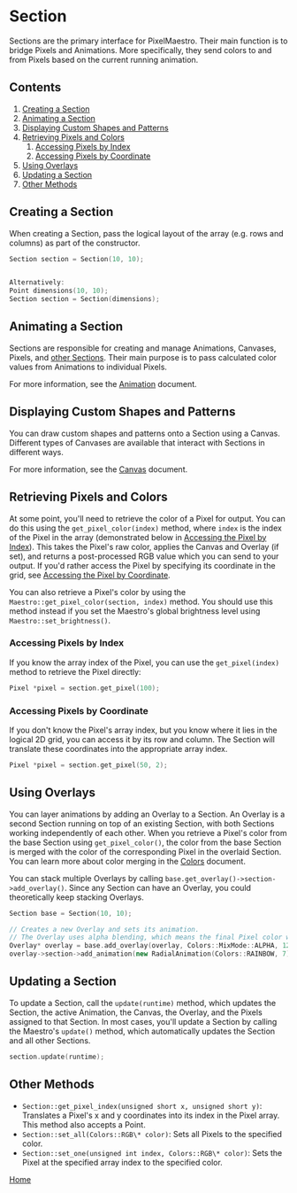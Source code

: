 # Section
Sections are the primary interface for PixelMaestro. Their main function is to bridge Pixels and Animations. More specifically, they send colors to and from Pixels based on the current running animation.

## Contents
1. [Creating a Section](#creating-a-section)
2. [Animating a Section](#animating-a-section)
3. [Displaying Custom Shapes and Patterns](#displaying-custom-shapes-and-patterns)
4. [Retrieving Pixels and Colors](#retrieving-pixels-and-colors)
	1. [Accessing Pixels by Index](#accessing-pixels-by-index)
	2. [Accessing Pixels by Coordinate](#accessing-pixels-by-coordinate)
5. [Using Overlays](#using-overlays)
6. [Updating a Section](#updating-a-section)
7. [Other Methods](#other-methods)

## Creating a Section
When creating a Section, pass the logical layout of the array (e.g. rows and columns) as part of the constructor.
```c++
Section section = Section(10, 10);
```
```c++

Alternatively:
Point dimensions(10, 10);
Section section = Section(dimensions);
```

## Animating a Section
Sections are responsible for creating and manage Animations, Canvases, Pixels, and [other Sections](#using-overlays). Their main purpose is to pass calculated color values from Animations to individual Pixels.

For more information, see the [Animation](animation.md) document.

## Displaying Custom Shapes and Patterns
You can draw custom shapes and patterns onto a Section using a Canvas. Different types of Canvases are available that interact with Sections in different ways.

For more information, see the [Canvas](canvas.md) document.

## Retrieving Pixels and Colors
At some point, you'll need to retrieve the color of a Pixel for output. You can do this using the `get_pixel_color(index)` method, where `index` is the index of the Pixel in the array (demonstrated below in [Accessing the Pixel by Index](#accessing-the-pixel-by-index)). This takes the Pixel's raw color, applies the Canvas and Overlay (if set), and returns a post-processed RGB value which you can send to your output. If you'd rather access the Pixel by specifying its coordinate in the grid, see [Accessing the Pixel by Coordinate](#accessing-the-pixel-by-coordinate).

You can also retrieve a Pixel's color by using the `Maestro::get_pixel_color(section, index)` method. You should use this method instead if you set the Maestro's global brightness level using `Maestro::set_brightness()`.

### Accessing Pixels by Index
If you know the array index of the Pixel, you can use the `get_pixel(index)` method to retrieve the Pixel directly:
```c++
Pixel *pixel = section.get_pixel(100);
```

### Accessing Pixels by Coordinate
If you don't know the Pixel's array index, but you know where it lies in the logical 2D grid, you can access it by its row and column. The Section will translate these coordinates into the appropriate array index.
```c++
Pixel *pixel = section.get_pixel(50, 2);
```

## Using Overlays
You can layer animations by adding an Overlay to a Section. An Overlay is a second Section running on top of an existing Section, with both Sections working independently of each other. When you retrieve a Pixel's color from the base Section using `get_pixel_color()`, the color from the base Section is merged with the color of the corresponding Pixel in the overlaid Section. You can learn more about color merging in the [Colors](colors.md) document.

You can stack multiple Overlays by calling `base.get_overlay()->section->add_overlay()`. Since any Section can have an Overlay, you could theoretically keep stacking Overlays.

```c++
Section base = Section(10, 10);

// Creates a new Overlay and sets its animation.
// The Overlay uses alpha blending, which means the final Pixel color will be 50% the base Pixel's color and 50% the overlaid Pixel's color.
Overlay* overlay = base.add_overlay(overlay, Colors::MixMode::ALPHA, 128);
overlay->section->add_animation(new RadialAnimation(Colors::RAINBOW, 7));
```

## Updating a Section
To update a Section, call the `update(runtime)` method, which updates the Section, the active Animation, the Canvas, the Overlay, and the Pixels assigned to that Section. In most cases, you'll update a Section by calling the Maestro's `update()` method, which automatically updates the Section and all other Sections.

```c++
section.update(runtime);
```

## Other Methods
* `Section::get_pixel_index(unsigned short x, unsigned short y)`: Translates a Pixel's x and y coordinates into its index in the Pixel array. This method also accepts a Point.
* `Section::set_all(Colors::RGB\* color)`: Sets all Pixels to the specified color.
* `Section::set_one(unsigned int index, Colors::RGB\* color)`: Sets the Pixel at the specified array index to the specified color.

[Home](README.md)
